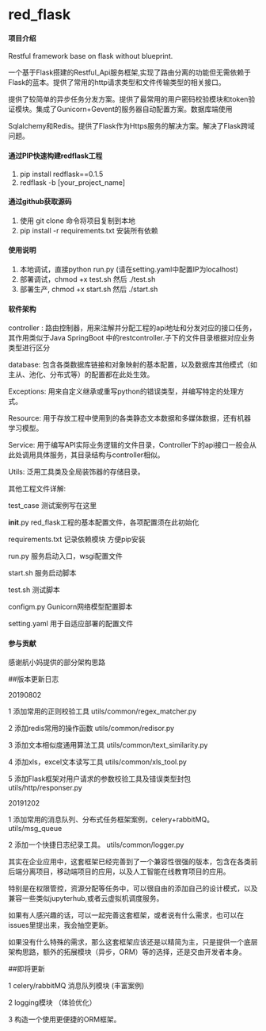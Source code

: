 # red_flask

#### 项目介绍

Restful framework base on flask without blueprint.

一个基于Flask搭建的Restful_Api服务框架,实现了路由分离的功能但无需依赖于Flask的蓝本。提供了常用的http请求类型和文件传输类型的相关接口。

提供了较简单的异步任务分发方案。提供了最常用的用户密码校验模块和token验证模块。集成了Gunicorn+Gevent的服务器自动配置方案。数据库端使用

Sqlalchemy和Redis。提供了Flask作为Https服务的解决方案。解决了Flask跨域问题。

#### 通过PIP快速构建redflask工程

1. pip install redflask==0.1.5
2. redflask -b [your_project_name]

#### 通过github获取源码

1. 使用 git clone 命令将项目复制到本地
2. pip install -r requirements.txt 安装所有依赖

#### 使用说明

1. 本地调试，直接python run.py (请在setting.yaml中配置IP为localhost)
2. 部署调试，chmod +x test.sh  然后 ./test.sh
3. 部署生产, chmod +x start.sh 然后 ./start.sh

#### 软件架构

controller : 路由控制器，用来注解并分配工程的api地址和分发对应的接口任务，其作用类似于Java SpringBoot 中的restcontroller.子下的文件目录根据对应业务类型进行区分

database: 包含各类数据库链接和对象映射的基本配置，以及数据库其他模式（如主从、池化、分布式等）的配置都在此处生效。

Exceptions: 用来自定义继承或重写python的错误类型，并编写特定的处理方式。

Resource: 用于存放工程中使用到的各类静态文本数据和多媒体数据，还有机器学习模型。

Service: 用于编写API实际业务逻辑的文件目录，Controller下的api接口一般会从此处调用具体服务，其目录结构与controller相似。

Utils: 泛用工具类及全局装饰器的存储目录。

其他工程文件详解:

test_case 测试案例写在这里

__init__.py  red_flask工程的基本配置文件，各项配置须在此初始化

requirements.txt  记录依赖模块 方便pip安装

run.py  服务启动入口，wsgi配置文件

start.sh  服务启动脚本

test.sh 测试脚本

configm.py  Gunicorn网络模型配置脚本

setting.yaml  用于自适应部署的配置文件

#### 参与贡献

感谢航小妈提供的部分架构思路

##版本更新日志

20190802 

1  添加常用的正则校验工具  utils/common/regex_matcher.py

2  添加redis常用的操作函数 utils/common/redisor.py

3  添加文本相似度通用算法工具  utils/common/text_similarity.py

4  添加xls，excel文本读写工具  utils/common/xls_tool.py

5  添加Flask框架对用户请求的参数校验工具及错误类型封包 utils/http/responser.py

20191202

1 添加常用的消息队列、分布式任务框架案例，celery+rabbitMQ。 utils/msg_queue

2 添加一个快捷日志纪录工具。 utils/common/logger.py

其实在企业应用中，这套框架已经完善到了一个兼容性很强的版本，包含在各类前后端分离项目，移动端项目的应用，以及人工智能在线教育项目的应用。

特别是在权限管控，资源分配等任务中，可以很自由的添加自己的设计模式，以及兼容一些类似jupyterhub,或者云虚拟机调度服务。

如果有人感兴趣的话，可以一起完善这套框架，或者说有什么需求，也可以在issues里提出来，我会抽空更新。

如果没有什么特殊的需求，那么这套框架应该还是以精简为主，只是提供一个底层架构思路，额外的拓展模块（异步，ORM）等的选择，还是交由开发者本身。

##即将更新

1 celery/rabbitMQ 消息队列模块 (丰富案例)

2 logging模块 （体验优化）

3 构造一个使用更便捷的ORM框架。